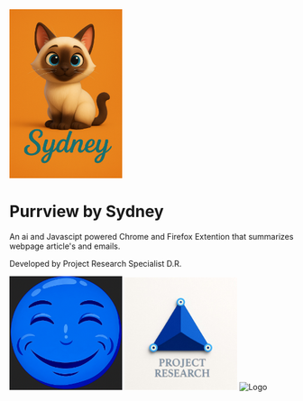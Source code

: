 <img src="images/logo2.png" alt="Logo" width="200"/>

# Purrview by Sydney
An ai and Javascipt powered Chrome and Firefox Extention that summarizes webpage article's and emails. 

Developed by Project Research Specialist D.R.

<img src="images/Dimples_Research_1.png" alt="Logo" width="200"/>

<img src="images/PR_Logo1.JPG" alt="Logo" width="200"/>

<img src="images/PR_Logo_Animation1.mov" alt="Logo" width="200"/>


